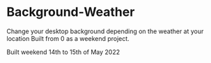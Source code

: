# Background-Weather
Change your desktop background depending on the weather at your location
Built from 0 as a weekend project.

Built weekend 14th to 15th of May 2022
